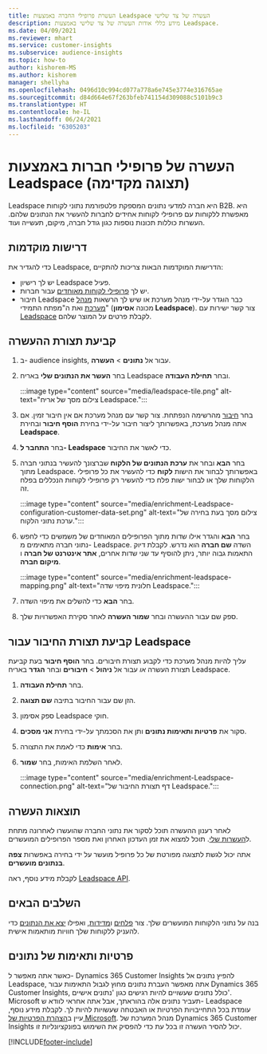 ```yaml
---
title: העשרת פרופילי החברה באמצעות Leadspace העשרה של צד שלישי
description: מידע כללי אודות העשרה של צד שלישי באמצעות Leadspace.
ms.date: 04/09/2021
ms.reviewer: mhart
ms.service: customer-insights
ms.subservice: audience-insights
ms.topic: how-to
author: kishorem-MS
ms.author: kishorem
manager: shellyha
ms.openlocfilehash: 0496d10c994cd077a778a6e745e3774e316765ae
ms.sourcegitcommit: d84d664e67f263bfeb741154d309088c5101b9c3
ms.translationtype: HT
ms.contentlocale: he-IL
ms.lasthandoff: 06/24/2021
ms.locfileid: "6305203"
---
```

# <a name="enrichment-of-company-profiles-with-leadspace-preview"></a>העשרה של פרופילי חברות באמצעות Leadspace (תצוגה מקדימה)

Leadspace היא חברה למדעי נתונים המספקת פלטפורמת נתוני לקוחות B2B. היא מאפשרת ללקוחות עם פרופילי לקוחות אחידים לחברות להעשיר את הנתונים שלהם. העשרות כוללות תכונות נוספות כגון גודל חברה, מיקום, תעשייה ועוד.

## <a name="prerequisites"></a>דרישות מוקדמות

כדי להגדיר את Leadspace, הדרישות המוקדמות הבאות צריכות להתקיים:

- יש לך רישיון Leadspace פעיל.
- יש לך [פרופילי לקוחות מאוחדים](customer-profiles.md) עבור חברות.
- חיבור Leadspace כבר הוגדר על-ידי מנהל מערכת או שיש לך הרשאות [מנהל מערכת](permissions.md#administrator) ואת ה"מפתח התמידי" (מכונה **אסימון Leadspace**). צור קשר ישירות עם [Leadspace](https://www.leadspace.com/products/leadspace-on-demand/) לקבלת פרטים על המוצר שלהם.

## <a name="configure-the-enrichment"></a>קביעת תצורת ההעשרה

1. ב- audience insights, עבור אל **נתונים** > **העשרה**.

1. בחר **העשר את הנתונים שלי** באריח Leadspace ובחר **תחילת העבודה**.

   :::image type="content" source="media/leadspace-tile.png" alt-text="צילום מסך של אריח Leadspace.":::

1. בחר [חיבור](connections.md) מהרשימה הנפתחת. צור קשר עם מנהל מערכת אם אין חיבור זמין. אם אתה מנהל מערכת, באפשרותך ליצור חיבור על-ידי בחירת **הוסף חיבור** ובחירת **Leadspace**. 

1. בחר **התחבר ל- Leadspace** כדי לאשר את החיבור.

1. בחר **הבא** ובחר את **ערכת הנתונים של הלקוח** שברצונך להעשיר בנתוני חברה מתוך Leadspace. באפשרותך לבחור את הישות **לקוח** כדי להעשיר את כל פרופילי הלקוחות שלך או לבחור ישות פלח כדי להעשיר רק פרופילי לקוחות הנכללים בפלח זה.

    :::image type="content" source="media/enrichment-Leadspace-configuration-customer-data-set.png" alt-text="צילום מסך בעת בחירה של ערכת נתוני הלקוח.":::

1. בחר **הבא** והגדר אילו שדות מתוך הפרופילים המאוחדים של משמשים כדי לחפש נתוני חברה מתאימים מ- Leadspace. השדה **שם חברה** הוא נדרש. לקבלת דיוק התאמות גבוה יותר, ניתן להוסיף עד שני שדות אחרים, **אתר אינטרנט של חברה** ו **מיקום חברה**.

   :::image type="content" source="media/enrichment-leadspace-mapping.png" alt-text="חלונית מיפוי שדה Leadspace.":::

1. בחר **הבא** כדי להשלים את מיפוי השדה.

1. ספק שם עבור ההעשרה ובחר **שמור העשרה** לאחר סקירת האפשרויות שלך.


## <a name="configure-the-connection-for-leadspace"></a>קביעת תצורת החיבור עבור Leadspace 

עליך להיות מנהל מערכת כדי לקבוע תצורת חיבורים. בחר **הוסף חיבור** בעת קביעת תצורת העשרה *או* עבור אל **ניהול** > **חיבורים** ובחר **הגדר** באריח Leadspace.

1. בחר **תחילת העבודה**. 

1. הזן שם עבור החיבור בתיבה **שם תצוגה**.

1. ספק אסימון Leadspace חוקי.

1. סקור את **פרטיות ותאימות נתונים** ותן את הסכמתך על-ידי בחירת **אני מסכים**.

1. בחר **אימות** כדי לאמת את התצורה.

1. לאחר השלמת האימות, בחר **שמור**.
   
   :::image type="content" source="media/enrichment-Leadspace-connection.png" alt-text="דף תצורת החיבור של Leadspace.":::

## <a name="enrichment-results"></a>תוצאות העשרה

לאחר רענון ההעשרה תוכל לסקור את נתוני החברה שהועשרו לאחרונה מתחת ל[העשרות שלי](enrichment-hub.md). תוכל למצוא את זמן העדכון האחרון ואת מספר הפרופילים המועשרים.

אתה יכול לגשת לתצוגה מפורטת של כל פרופיל מועשר על ידי בחירה באפשרות **צפה בנתונים מועשרים**.

לקבלת מידע נוסף, ראה [Leadspace API](https://support.leadspace.com/hc/en-us/sections/201997649-API).

## <a name="next-steps"></a>השלבים הבאים

בנה על נתוני הלקוחות המועשרים שלך. צור [פלחים](segments.md) ו[מדידות](measures.md), ואפילו [יצא את הנתונים](export-destinations.md) כדי להעניק ללקוחות שלך חוויות מותאמות אישית.

## <a name="data-privacy-and-compliance"></a>פרטיות ותאימות של נתונים

כאשר אתה מאפשר ל- Dynamics 365 Customer Insights להפיץ נתונים אל Leadspace, אתה מאפשר העברת נתונים מחוץ לגבול התאימות עבור Dynamics 365 Customer Insights, כולל נתונים שעשויים להיות רגישים כגון 'נתונים אישיים'. Microsoft תעביר נתונים אלה בהוראתך, אבל אתה אחראי לוודא ש- Leadspace עומדת בכל התחייבויות הפרטיות או האבטחה שעשויות להיות לך. לקבלת מידע נוסף, עיין ב[הצהרת הפרטיות של Microsoft](https://go.microsoft.com/fwlink/?linkid=396732).
מנהל המערכת של Dynamics 365 Customer Insights יכול להסיר העשרה זו בכל עת כדי להפסיק את השימוש בפונקציונליות זו.


[!INCLUDE[footer-include](../includes/footer-banner.md)]
